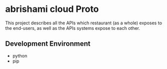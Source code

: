 # abrishami cloud Proto
This project describes all the APIs which restaurant (as a whole) exposes to the end-users, as well as the APIs systems expose to each other.

## Development Environment

+ python
+ pip